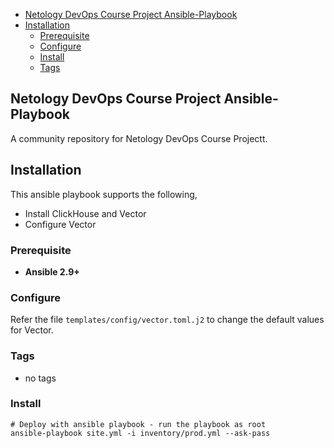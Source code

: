 - [Netology DevOps Course Project Ansible-Playbook](#netology-devops-course-project-ansible-playbook)
- [Installation](#installation)
  - [Prerequisite](#prerequisite)
  - [Configure](#configure)
  - [Install](#install)
  - [Tags](#tags)

## Netology DevOps Course Project Ansible-Playbook

A community repository for Netology DevOps Course Projectt.

## Installation
This ansible playbook supports the following,
- Install ClickHouse and Vector
- Configure Vector

### Prerequisite
- **Ansible 2.9+**

### Configure
Refer the file `templates/config/vector.toml.j2` to change the default values for Vector.

### Tags
- no tags

### Install
    # Deploy with ansible playbook - run the playbook as root
    ansible-playbook site.yml -i inventory/prod.yml --ask-pass

